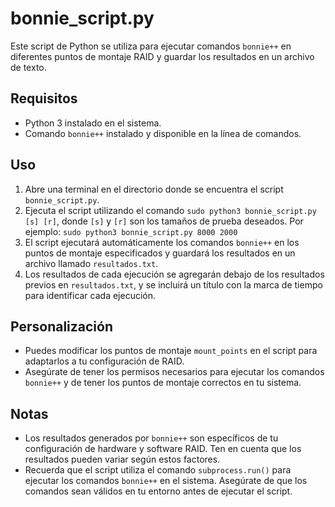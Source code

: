 # bonnie_script.py

Este script de Python se utiliza para ejecutar comandos `bonnie++` en diferentes puntos de montaje RAID y guardar los resultados en un archivo de texto.

## Requisitos

- Python 3 instalado en el sistema.
- Comando `bonnie++` instalado y disponible en la línea de comandos.

## Uso

1. Abre una terminal en el directorio donde se encuentra el script `bonnie_script.py`.
2. Ejecuta el script utilizando el comando `sudo python3 bonnie_script.py [s] [r]`, donde `[s]` y `[r]` son los tamaños de prueba deseados.
   Por ejemplo: `sudo python3 bonnie_script.py 8000 2000`
3. El script ejecutará automáticamente los comandos `bonnie++` en los puntos de montaje especificados y guardará los resultados en un archivo llamado `resultados.txt`.
4. Los resultados de cada ejecución se agregarán debajo de los resultados previos en `resultados.txt`, y se incluirá un título con la marca de tiempo para identificar cada ejecución.

## Personalización

- Puedes modificar los puntos de montaje `mount_points` en el script para adaptarlos a tu configuración de RAID.
- Asegúrate de tener los permisos necesarios para ejecutar los comandos `bonnie++` y de tener los puntos de montaje correctos en tu sistema.

## Notas

- Los resultados generados por `bonnie++` son específicos de tu configuración de hardware y software RAID. Ten en cuenta que los resultados pueden variar según estos factores.
- Recuerda que el script utiliza el comando `subprocess.run()` para ejecutar los comandos `bonnie++` en el sistema. Asegúrate de que los comandos sean válidos en tu entorno antes de ejecutar el script.
